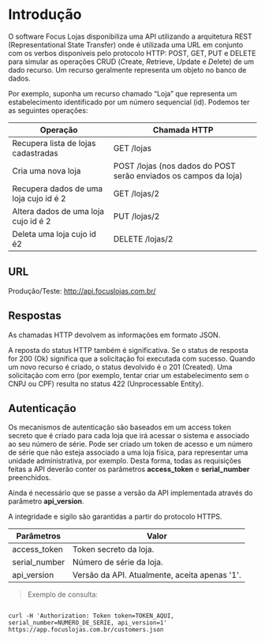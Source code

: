 # Introdução

O software Focus Lojas disponibiliza uma API utilizando a arquitetura REST (Representational State Transfer) onde é utilizada uma URL em conjunto com os verbos disponíveis pelo protocolo HTTP: POST, GET, PUT e DELETE para simular as operações CRUD (*C*reate, *R*etrieve, *U*pdate e *D*elete) de um dado recurso. Um recurso geralmente representa um objeto no banco de dados.

Por exemplo, suponha um recurso chamado “Loja” que representa um estabelecimento identificado por um número sequencial (id). Podemos ter as seguintes operações:

Operação | Chamada HTTP
---|---
Recupera lista de lojas cadastradas | GET /lojas
Cria uma nova loja | POST /lojas (nos dados do POST serão enviados os campos da loja)
Recupera dados de uma loja cujo id é 2 | GET /lojas/2
Altera dados de uma loja cujo id é 2 | PUT /lojas/2
Deleta uma loja cujo id é2 | DELETE /lojas/2

## URL

Produção/Teste: http://api.focuslojas.com.br/

## Respostas

As chamadas HTTP devolvem as informações em formato JSON.

A reposta do status HTTP também é significativa. Se o status de resposta for 200 (Ok) significa que a solicitação foi executada com sucesso. Quando um novo recurso é criado, o status devolvido é o 201 (Created). Uma solicitação com erro (por exemplo, tentar criar um estabelecimento sem o CNPJ ou CPF) resulta no status 422 (Unprocessable Entity).

## Autenticação

Os mecanismos de autenticação são baseados em um access token secreto que é criado para cada loja que irá acessar o sistema e associado ao seu número de série. Pode ser criado um token de acesso e um número de série que não esteja associado a uma loja física, para representar uma unidade administrativa, por exemplo. Desta forma, todas as requisições feitas a API deverão conter os parâmetros **access_token** e **serial_number** preenchidos.

Ainda é necessário que se passe a versão da API implementada através do parâmetro **api_version**.

A integridade e sigilo são garantidas a partir do protocolo HTTPS.

Parâmetros | Valor
--|--
access_token | Token secreto da loja.
serial_number | Número de série da loja.
api_version | Versão da API. Atualmente, aceita apenas '1'.


> Exemplo de consulta:


```shell

curl -H 'Authorization: Token token=TOKEN_AQUI, serial_number=NUMERO_DE_SERIE, api_version=1' https://app.focuslojas.com.br/customers.json
	
```

